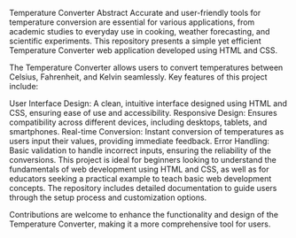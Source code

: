 Temperature Converter
Abstract
Accurate and user-friendly tools for temperature conversion are essential for various applications, from academic studies to everyday use in cooking, weather forecasting, and scientific experiments. This repository presents a simple yet efficient Temperature Converter web application developed using HTML and CSS.

The Temperature Converter allows users to convert temperatures between Celsius, Fahrenheit, and Kelvin seamlessly. Key features of this project include:

User Interface Design: A clean, intuitive interface designed using HTML and CSS, ensuring ease of use and accessibility.
Responsive Design: Ensures compatibility across different devices, including desktops, tablets, and smartphones.
Real-time Conversion: Instant conversion of temperatures as users input their values, providing immediate feedback.
Error Handling: Basic validation to handle incorrect inputs, ensuring the reliability of the conversions.
This project is ideal for beginners looking to understand the fundamentals of web development using HTML and CSS, as well as for educators seeking a practical example to teach basic web development concepts. The repository includes detailed documentation to guide users through the setup process and customization options.

Contributions are welcome to enhance the functionality and design of the Temperature Converter, making it a more comprehensive tool for users.
